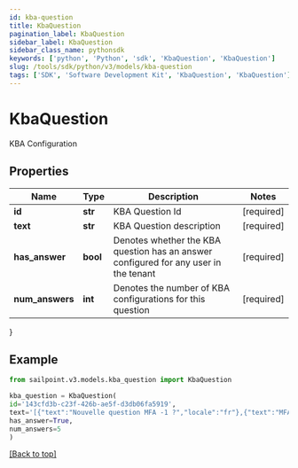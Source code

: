 ```yaml
---
id: kba-question
title: KbaQuestion
pagination_label: KbaQuestion
sidebar_label: KbaQuestion
sidebar_class_name: pythonsdk
keywords: ['python', 'Python', 'sdk', 'KbaQuestion', 'KbaQuestion']
slug: /tools/sdk/python/v3/models/kba-question
tags: ['SDK', 'Software Development Kit', 'KbaQuestion', 'KbaQuestion']
---
```


# KbaQuestion

KBA Configuration

## Properties

| Name | Type | Description | Notes |
| --- | --- | --- | --- |
| **id** | **str** | KBA Question Id | [required] |
| **text** | **str** | KBA Question description | [required] |
| **has_answer** | **bool** | Denotes whether the KBA question has an answer configured for any user in the tenant | [required] |
| **num_answers** | **int** | Denotes the number of KBA configurations for this question | [required] |

}

## Example

```python
from sailpoint.v3.models.kba_question import KbaQuestion

kba_question = KbaQuestion(
id='143cfd3b-c23f-426b-ae5f-d3db06fa5919',
text='[{"text":"Nouvelle question MFA -1 ?","locale":"fr"},{"text":"MFA new question -1 ?","locale":""}]',
has_answer=True,
num_answers=5
)

```

[[Back to top]](#)
